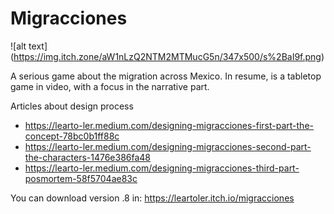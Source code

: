 # Migracciones

![alt text] (https://img.itch.zone/aW1nLzQ2NTM2MTMucG5n/347x500/s%2BaI9f.png)

A serious game about the migration across Mexico. 
In resume, is a tabletop game in video, with a focus in the narrative part.

Articles about design process
- https://learto-ler.medium.com/designing-migracciones-first-part-the-concept-78bc0b1ff88c
- https://learto-ler.medium.com/designing-migracciones-second-part-the-characters-1476e386fa48
- https://learto-ler.medium.com/designing-migracciones-third-part-posmortem-58f5704ae83c

You can download version .8 in: https://leartoler.itch.io/migracciones


